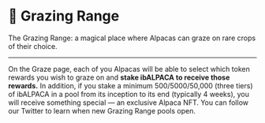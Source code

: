 # 🌿 Grazing Range
The Grazing Range: a magical place where Alpacas can graze on rare crops of their choice.

***

On the Graze page, each of you Alpacas will be able to select which token rewards you wish to graze on and **stake ibALPACA to receive those rewards.** In addition, if you stake a minimum 500/5000/50,000 (three tiers) of ibALPACA in a pool from its inception to its end (typically 4 weeks), you will receive something special — an exclusive Alpaca NFT. You can follow our Twitter to learn when new Grazing Range pools open.
